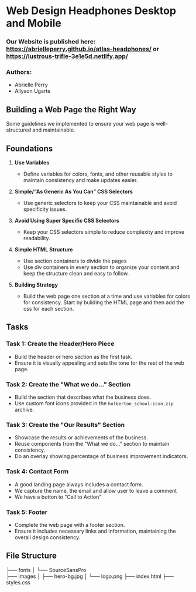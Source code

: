 #  Web Design Headphones Desktop and Mobile 

###  Our Website is published here:  https://abrielleperry.github.io/atlas-headphones/ or https://lustrous-trifle-3e1e5d.netlify.app/
###  Authors: 
- Abrielle Perry
- Allyson Ugarte

## Building a Web Page the Right Way
Some guidelines we implemented to ensure your web page is well-structured and maintainable.

## Foundations

1. **Use Variables**
   - Define variables for colors, fonts, and other reusable styles to maintain consistency and make updates easier.

2. **Simple/“As Generic As You Can” CSS Selectors**
   - Use generic selectors to keep your CSS maintainable and avoid specificity issues.

3. **Avoid Using Super Specific CSS Selectors**
   - Keep your CSS selectors simple to reduce complexity and improve readability.

4. **Simple HTML Structure**
   - Use section containers to divide the pages
   -  Use div containers in every section to organize your content and keep the structure clean and easy to follow.

6. **Building Strategy**
   - Build the web page one section at a time and use variables for colors for consistency.  Start by building the HTML page and then add the css for each section.

## Tasks

### Task 1: Create the Header/Hero Piece
- Build the header or hero section as the first task.
- Ensure it is visually appealing and sets the tone for the rest of the web page.

### Task 2: Create the "What we do…" Section
- Build the section that describes what the business does.
- Use custom font icons provided in the `holberton_school-icon.zip` archive.

### Task 3: Create the "Our Results" Section
- Showcase the results or achievements of the business.
- Reuse components from the "What we do…" section to maintain consistency.
- Do an overlay showing percentage of business improvement indicators.

### Task 4: Contact Form
- A good landing page always includes a contact form.
- We capture the name, the email and allow user to leave a comment
- We have a button to "Call to Action"

### Task 5: Footer
- Complete the web page with a footer section.
- Ensure it includes necessary links and information, maintaining the overall design consistency.

## File Structure


├── fonts
│   └── SourceSansPro      
├── images
│   ├── hero-bg.jpg
│   └── logo.png
├── index.html
├── styles.css
